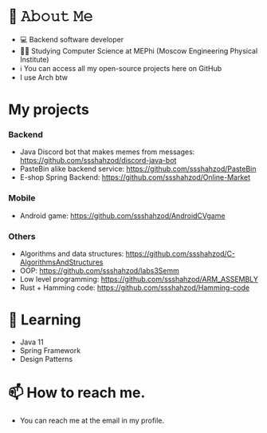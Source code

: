 # 📖 𝙰𝚋𝚘𝚞𝚝 𝙼𝚎
- 💻 Backend software developer
- 🧑‍🎓 Studying Computer Science at MEPhi (Moscow Engineering Physical Institute)
- ℹ️ You can access all my open-source projects here on GitHub
- I use Arch btw

# My projects
### Backend
- Java Discord bot that makes memes from messages: https://github.com/ssshahzod/discord-java-bot
- PasteBin alike backend service: https://github.com/ssshahzod/PasteBin
- E-shop Spring Backend: https://github.com/ssshahzod/Online-Market

### Mobile
- Android game: https://github.com/ssshahzod/AndroidCVgame

### Others
- Algorithms and data structures: https://github.com/ssshahzod/C-AlgorithmsAndStructures
- OOP: https://github.com/ssshahzod/labs3Semm
- Low level programming: https://github.com/ssshahzod/ARM_ASSEMBLY
- Rust + Hamming code: https://github.com/ssshahzod/Hamming-code

# 📕 Learning
- Java 11
- Spring Framework
- Design Patterns


# 📫 How to reach me.
- You can reach me at the email in my profile.

